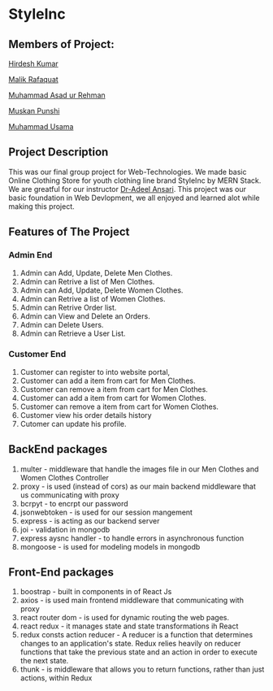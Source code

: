 # StyleInc
## Members of Project:

[Hirdesh Kumar](https://github.com/hirdeshkumar2407)

[Malik Rafaquat](https://github.com/Rafaquatmalik)

[Muhammad Asad ur Rehman](https://github.com/MARN121)

[Muskan Punshi](https://github.com/muskanpunshi)

[Muhammad Usama](https://github.com/Usama-Faisal)



## Project Description
This was our final group project for Web-Technologies. We made basic Online Clothing Store for youth clothing line brand StyleInc by MERN Stack. We are greatful for our instructor  [Dr-Adeel Ansari](https://github.com/adeelansari2785). This project was our basic foundation in Web Devlopment, we all enjoyed and learned alot while making this project.



## Features of The Project

### Admin End
1. Admin can Add, Update, Delete Men Clothes.
2. Admin can Retrive a list of Men Clothes.
3. Admin can Add, Update, Delete Women Clothes.
4. Admin can Retrive a list of Women Clothes.
5. Admin can Retrive Order list.
6. Admin can View and Delete an Orders.
7. Admin can Delete Users.
8. Admin can Retrieve a User List.


### Customer End
1. Customer can register to into website portal,
2. Customer can add a item from cart for Men Clothes.
3. Customer can remove a item from cart for Men Clothes.
4. Customer can add a item from cart for Women Clothes.
5. Customer can remove a item from cart for Women Clothes.
6. Customer view his order details history
7. Cutomer can update his profile.

## BackEnd packages
1. multer - middleware that handle the images file in our Men Clothes and Women Clothes Controller 
2. proxy - is used (instead of cors) as our main backend middleware that us communicating with proxy
3. bcrpyt - to encrpt our password
4. jsonwebtoken - is used for our session mangement
5. express - is acting as our backend server
6. joi - validation in mongodb
7. express aysnc handler - to handle errors in asynchronous function
8. mongoose - is used for modeling models in mongodb

## Front-End packages

1. boostrap - built in components in of React Js
2. axios - is used main frontend middleware that communicating with proxy
3. react router dom - is used for dynamic routing the web pages.
4. react redux - it manages state and state transformations ih React
5. redux consts action reducer - A reducer is a function that determines changes to an application's state. Redux relies heavily on reducer functions that take the previous state and an action in order to execute the next state.
6. thunk - is middleware that allows you to return functions, rather than just actions, within Redux

